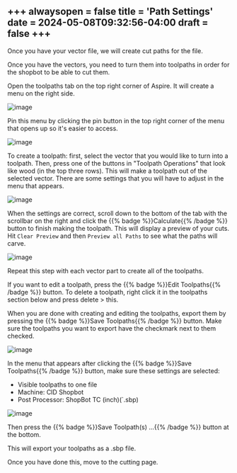 +++
alwaysopen = false
title = 'Path Settings'
date = 2024-05-08T09:32:56-04:00
draft = false
+++
---

Once you have your vector file, we will create cut paths for the file.

Once you have the vectors, you need to turn them into toolpaths in order for the shopbot to be able to cut them.

Open the toolpaths tab on the top right corner of Aspire. It will create a menu on the right side. 

![image](/images/242.png)

Pin this menu by clicking the pin button in the top right corner of the menu that opens up so it's easier to access.

![image](/images/243.png) 

To create a toolpath: first, select the vector that you would like to turn into a toolpath. Then, press one of the buttons in "Toolpath Operations" that look like wood (in the top three rows). This will make a toolpath out of the selected vector. There are some settings that you will have to adjust in the menu that appears. 

![image](/images/244.png)

When the settings are correct, scroll down to the bottom of the tab with the scrollbar on the right and click the {{% badge %}}Calculate{{% /badge %}} button to finish making the toolpath. This will display a preview of your cuts. Hit `Clear Preview` and then `Preview all Paths` to see what the paths will carve.

![image](/images/245.png)

Repeat this step with each vector part to create all of the toolpaths. 

If you want to edit a toolpath, press the {{% badge %}}Edit Toolpaths{{% /badge %}} button. To delete a toolpath, right click it in the toolpaths section below and press delete > this.

When you are done with creating and editing the toolpaths, export them by pressing the {{% badge %}}Save Toolpaths{{% /badge %}} button. Make sure the toolpaths you want to export have the checkmark next to them checked.

![image](/images/246.png)

In the menu that appears after clicking the {{% badge %}}Save Toolpaths{{% /badge %}} button, make sure these settings are selected:

- Visible toolpaths to one file
- Machine: CID Shopbot
- Post Processor: ShopBot TC (inch)(`.sbp)

![image](/images/247.png)

Then press the {{% badge %}}Save Toolpath(s) ...{{% /badge %}} button at the bottom.

This will export your toolpaths as a .sbp file.

Once you have done this, move to the cutting page.


